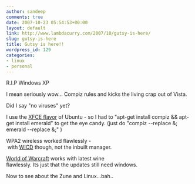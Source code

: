 ```yaml
---
author: sandeep
comments: true
date: 2007-10-23 05:54:53+00:00
layout: default
link: http://www.lambdacurry.com/2007/10/gutsy-is-here/
slug: gutsy-is-here
title: Gutsy is here!!
wordpress_id: 129
categories:
- linux
- personal
---
```


R.I.P Windows XP

I mean seriously wow... Compiz rules and kicks the living crap out of Vista.

Did I say "no viruses" yet?

I use the [XFCE flavor](http://www.xubuntu.org/) of Ubuntu - so I had to "apt-get install compiz && apt-get install emerald" to get the eye candy. (just do "compiz --replace &; emerald --replace &;" )

WPA2 wireless worked flawlessly - with [WICD](http://wicd.sourceforge.net/) though, not the inbuilt manager.

[World of Warcraft](http://www.worldofwarcraft.com/index.xml) works with latest wine flawlessly. Its just that the updates still need windows.

Now to see about the Zune and Linux...bah..
